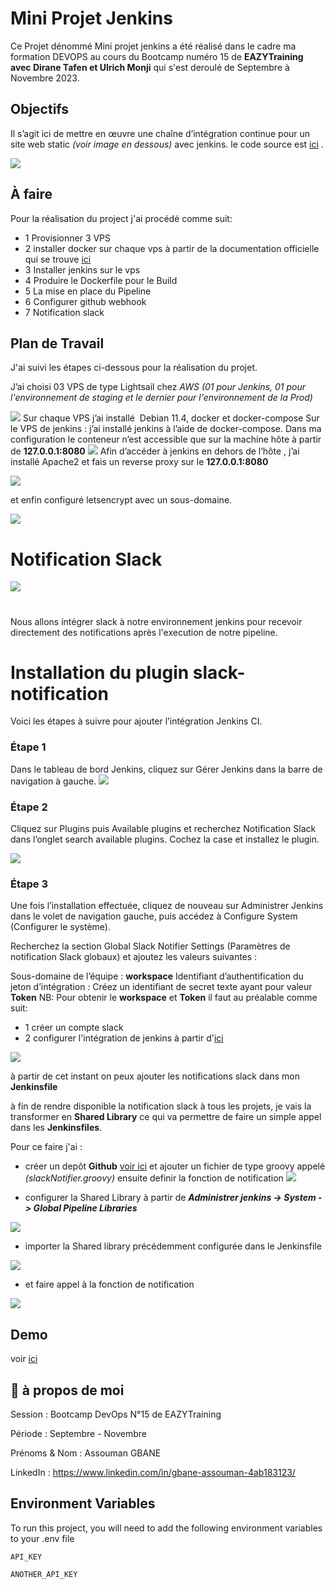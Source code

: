 
# Mini Projet Jenkins

Ce Projet dénommé Mini projet jenkins a été réalisé dans le cadre ma formation DEVOPS au cours du Bootcamp numéro 15 de **EAZYTraining avec Dirane Tafen et Ulrich Monji** qui s'est deroulé de Septembre à Novembre 2023.


## Objectifs
Il s’agit ici de mettre en œuvre une chaîne d’intégration continue pour un site web static *(voir image en dessous)* avec jenkins. le code source est [ici](https://github.com/diranetafen/static-website-example) .

![](pipeline.png)
 
## À faire
Pour la réalisation du project j'ai procédé comme suit:
- 1 Provisionner 3 VPS 
- 2 installer docker sur chaque vps à partir de la documentation officielle qui se trouve [ici](https://docs.docker.com/engine/install/debian/) 
- 3 Installer jenkins sur le vps 
- 4 Produire le Dockerfile pour le Build
- 5 La mise en place du Pipeline
- 6 Configurer github webhook
- 7 Notification slack



## Plan de Travail
J'ai suivi les étapes ci-dessous pour la réalisation du projet.

J’ai choisi 03 VPS de type Lightsail chez *AWS* *(01 pour Jenkins, 01 pour l'environnement de staging et le dernier pour l'environnement de la Prod)*

![](vps.png)
Sur chaque VPS j’ai installé  Debian 11.4, docker et docker-compose
Sur le VPS de jenkins :
  j’ai installé jenkins à l’aide de docker-compose. Dans ma configuration le conteneur n’est accessible que sur la machine hôte à partir de  **127.0.0.1:8080**
![](docker-ps-a.png)
Afin d’accéder à jenkins en dehors de l’hôte , j’ai installé Apache2 et fais un reverse proxy sur le **127.0.0.1:8080**

![](apache.png)

et  enfin configuré letsencrypt avec un sous-domaine.

![](jenkins-url.jpg)

# Notification Slack 
![](.logo/slack-2.svg)
# 
Nous allons intégrer slack à notre environnement jenkins pour recevoir directement des notifications après l'execution de notre pipeline.




# Installation du plugin slack-notification

Voici les étapes à suivre pour ajouter l’intégration Jenkins CI.

### Étape 1
Dans le tableau de bord Jenkins, cliquez sur Gérer Jenkins dans la barre de navigation à gauche.
![](.logo/slack-1.png)

### Étape 2
Cliquez sur Plugins puis Available plugins et recherchez Notification Slack dans l’onglet search available plugins. Cochez la case et installez le plugin.

![](.logo/slack-installation.png)

### Étape 3 
Une fois l’installation effectuée, cliquez de nouveau sur Administrer Jenkins dans le volet de navigation gauche, puis accédez à Configure System (Configurer le système).

Recherchez la section Global Slack Notifier Settings (Paramètres de notification Slack globaux) et ajoutez les valeurs suivantes :

Sous-domaine de l’équipe : **workspace**
Identifiant d’authentification du jeton d’intégration : Créez un identifiant de  secret texte ayant pour valeur **Token**
NB:
Pour obtenir le **workspace** et **Token** il faut au préalable  comme suit:
- 1 créer un compte slack 
- 2 configurer l'intégration de jenkins à partir d'[ici](https://myspace.slack.com/services/new/jenkins-ci)



![](.logo/slack-integration.png)

à partir de cet instant on peux ajouter les notifications slack dans mon **Jenkinsfile**

à fin de rendre disponible la notification slack à tous les projets, je vais la transformer en **Shared Library** ce qui va permettre de faire un simple appel dans les **Jenkinsfiles**.

Pour ce faire j'ai :

- créer un depôt **Github** [voir ici](https://github.com/gbaneassouman/shared-library/blob/main/vars/slackNotifier.groovy) et ajouter un fichier de type groovy appelé *(slackNotifier.groovy)* ensuite definir la fonction de notification
![](.logo/slack-notifyer.png)

- configurer la Shared Library à partir de ***Administrer jenkins -> System -> Global Pipeline Libraries***

![](.logo/shared-library.png)

- importer la Shared library précédemment configurée dans le Jenkinsfile 

![](.logo/import-shared.png)
- et faire appel à la fonction de notification

![](.logo/slackNotifier.png)

## Demo

voir [ici](https://github.com/diranetafen/student-list.git "here")


## 🚀 à propos de moi

Session           : Bootcamp DevOps N°15 de EAZYTraining

Période           : Septembre - Novembre

Prénoms & Nom : Assouman GBANE 

LinkedIn          : https://www.linkedin.com/in/gbane-assouman-4ab183123/


## Environment Variables

To run this project, you will need to add the following environment variables to your .env file

`API_KEY`

`ANOTHER_API_KEY`

